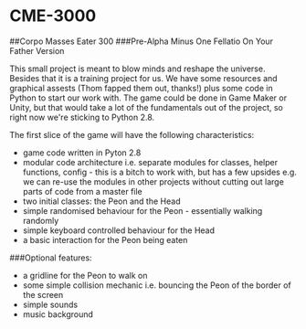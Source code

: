 # CME-3000

##Corpo Masses Eater 300
###Pre-Alpha Minus One Fellatio On Your Father Version

This small project is meant to blow minds and reshape the universe. Besides that it is a training project for us. We have some resources and graphical assests (Thom fapped them out, thanks!) plus some code in Python to start our work with. The game could be done in Game Maker or Unity, but that would take a lot of the fundamentals out of the project, so right now we're sticking to Python 2.8.

The first slice of the game will have the following characteristics:
* game code written in Pyton 2.8
* modular code architecture i.e. separate modules for classes, helper functions, config - this is a bitch to work with, but has a few upsides e.g. we can re-use the modules in other projects without cutting out large parts of code from a master file
* two initial classes: the Peon and the Head
* simple randomised behaviour for the Peon - essentially walking randomly
* simple keyboard controlled behaviour for the Head
* a basic interaction for the Peon being eaten

###Optional features:
- a gridline for the Peon to walk on
- some simple collision mechanic i.e. bouncing the Peon of the border of the screen
- simple sounds
- music background
